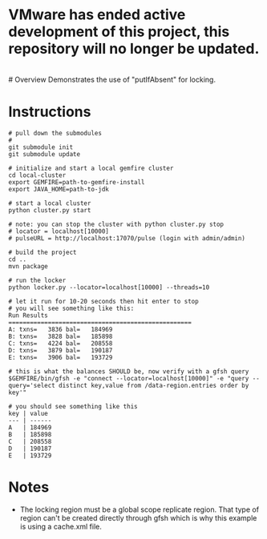 <h1> VMware has ended active development of this project, this repository will no longer be updated.</h1><br># Overview
Demonstrates the use of "putIfAbsent" for locking.

# Instructions

```
# pull down the submodules
#
git submodule init
git submodule update

# initialize and start a local gemfire cluster
cd local-cluster
export GEMFIRE=path-to-gemfire-install
export JAVA_HOME=path-to-jdk

# start a local cluster
python cluster.py start

# note: you can stop the cluster with python cluster.py stop
# locator = localhost[10000]
# pulseURL = http://localhost:17070/pulse (login with admin/admin)

# build the project
cd ..
mvn package

# run the locker
python locker.py --locator=localhost[10000] --threads=10

# let it run for 10-20 seconds then hit enter to stop
# you will see something like this:
Run Results
===================================================
A: txns=   3836 bal=   184969
B: txns=   3828 bal=   185898
C: txns=   4224 bal=   208558
D: txns=   3879 bal=   190187
E: txns=   3906 bal=   193729

# this is what the balances SHOULD be, now verify with a gfsh query
$GEMFIRE/bin/gfsh -e "connect --locator=localhost[10000]" -e "query --query='select distinct key,value from /data-region.entries order by key'"

# you should see something like this
key | value
--- | ------
A   | 184969
B   | 185898
C   | 208558
D   | 190187
E   | 193729

```
# Notes

- The locking region must be a global scope replicate region.  That type of region
can't be created directly through gfsh which is why this example is using
a cache.xml file.
